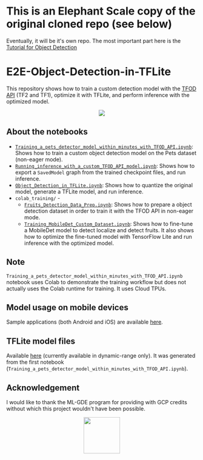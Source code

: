 # This is an Elephant Scale copy of the original cloned repo (see below)

Eventually, it will be it's own repo. The most important part here is the
[Tutorial for Object Detection](./colab_training/Tutorial_Object_Detection_with_TFLite.ipynb)
# E2E-Object-Detection-in-TFLite
This repository shows how to train a custom detection model with the [TFOD API](https://github.com/tensorflow/models/tree/master/research/object_detection) (TF2 and TF1), optimize it with TFLite, and perform inference with the optimized model.

<div align="center"><img src="images/demo-predictions.png"></img></div>

## About the notebooks
- [`Training_a_pets_detector_model_within_minutes_with_TFOD_API.ipynb`](https://github.com/sayakpaul/E2E-Object-Detection-in-TFLite/blob/master/Training_a_pets_detector_model_within_minutes_with_TFOD_API.ipynb): Shows how to train a custom object detection model on the Pets dataset (non-eager mode).
- [`Running_inference_with_a_custom_TFOD_API_model.ipynb`](https://github.com/sayakpaul/E2E-Object-Detection-in-TFLite/blob/master/Running_inference_with_a_custom_TFOD_API_model.ipynb): Shows how to export a `SavedModel` graph from the trained checkpoint files, and run inference. 
- [`Object_Detection_in_TFLite.ipynb`](https://github.com/sayakpaul/E2E-Object-Detection-in-TFLite/blob/master/Object_Detection_in_TFLite.ipynb): Shows how to quantize the original model, generate a TFLite model, and run inference. 
- `colab_training/` - 
  - [`Fruits_Detection_Data_Prep.ipynb`](https://github.com/sayakpaul/E2E-Object-Detection-in-TFLite/blob/master/colab_training/Fruits_Detection_Data_Prep.ipynb): Shows how to prepare a object detection dataset in order to train it with the TFOD API in non-eager mode.
  - [`Training_MobileDet_Custom_Dataset.ipynb`](https://github.com/sayakpaul/E2E-Object-Detection-in-TFLite/blob/master/colab_training/Training_MobileDet_Custom_Dataset.ipynb): Shows how to fine-tune a MobileDet model to detect localize and detect fruits. It also shows how to optimize the fine-tuned model with TensorFlow Lite and run inference with the optimized model.

## Note
`Training_a_pets_detector_model_within_minutes_with_TFOD_API.ipynb` notebook uses Colab to demonstrate the training workflow but does not actually uses the Colab runtime for training. It uses Cloud TPUs.

## Model usage on mobile devices
Sample applications (both Android and iOS) are available [here](https://github.com/tensorflow/examples/tree/master/lite/examples/object_detection). 

## TFLite model files
Available [here](https://github.com/sayakpaul/E2E-Object-Detection-in-TFLite/releases/tag/v0.1.0) (currently available in dynamic-range only). It was generated from the first notebook (`Training_a_pets_detector_model_within_minutes_with_TFOD_API.ipynb`).

## Acknowledgement
I would like to thank the ML-GDE program for providing with GCP credits without which this project wouldn't have been possible. 

<div align="center"><img src="images/made-by-ml-gdes.png" width='96' height='96'/></div>
